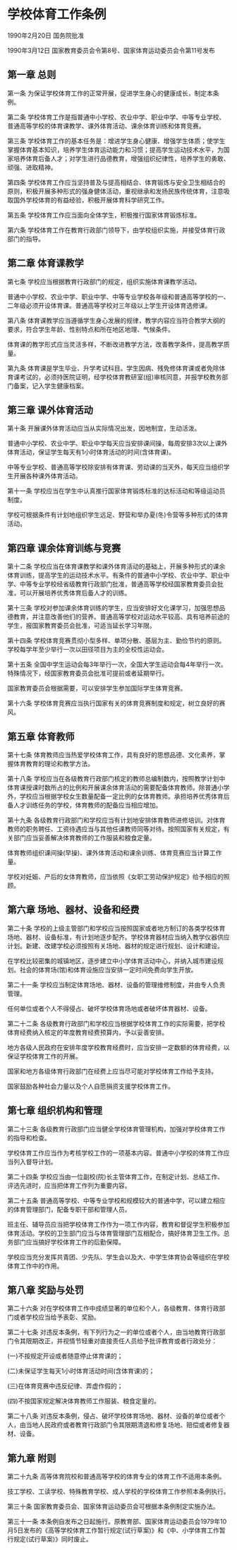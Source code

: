 # 学校体育工作条例

1990年2月20日 国务院批准　

1990年3月12日 国家教育委员会令第8号、国家体育运动委员会令第11号发布　



## 第一章 总则

第一条 为保证学校体育工作的正常开展，促进学生身心的健康成长，制定本条例。

第二条 学校体育工作是指普通中小学校、农业中学、职业中学、中等专业学校、普通高等学校的体育课教学、课外体育活动、课余体育训练和体育竞赛。

第三条 学校体育工作的基本任务是：增进学生身心健康、增强学生体质；使学生掌握体育基本知识，培养学生体育运动能力和习惯；提高学生运动技术水平，为国家培养体育后备人才；对学生进行品德教育，增强组织纪律性，培养学生的勇敢、顽强、进取精神。

第四条 学校体育工作应当坚持普及与提高相结合、体育锻炼与安全卫生相结合的原则，积极开展多种形式的强身健体活动，重视继承和发扬民族传统体育，注意吸取国外学校体育的有益经验，积极开展体育科学研究工作。

第五条 学校体育工作应当面向全体学生，积极推行国家体育锻炼标准。

第六条 学校体育工作在教育行政部门领导下，由学校组织实施，并接受体育行政部门的指导。

## 第二章 体育课教学

第七条 学校应当根据教育行政部门的规定，组织实施体育课教学活动。

普通中小学校、农业中学、职业中学、中等专业学校各年级和普通高等学校的一、二年级必须开设体育课。普通高等学校对三年级以上学生开设体育选修课。

第八条 体育课教学应当遵循学生身心发展的规律，教学内容应当符合教学大纲的要求，符合学生年龄、性别特点和所在地区地理、气候条件。

体育课的教学形式应当灵活多样，不断改进教学方法，改善教学条件，提高教学质量。

第九条 体育课是学生毕业、升学考试科目。学生因病、残免修体育课或者免除体育课考试的，必须持医院证明，经学校体育教研室(组)审核同意，并报学校教务部门备案，记入学生健康档案。

## 第三章 课外体育活动

第十条 开展课外体育活动应当从实际情况出发，因地制宜，生动活泼。

普通中小学校、农业中学、职业中学每天应当安排课间操，每周安排3次以上课外体育活动，保证学生每天有1小时体育活动的时间(含体育课)。

中等专业学校、普通高等学校除安排有体育课、劳动课的当天外，每天应当组织学生开展各种课外体育活动。

第十一条 学校应当在学生中认真推行国家体育锻炼标准的达标活动和等级运动员制度。

学校可根据条件有计划地组织学生远足、野营和举办夏(冬)令营等多种形式的体育活动。

## 第四章 课余体育训练与竞赛

第十二条 学校应当在体育课教学和课外体育活动的基础上，开展多种形式的课余体育训练，提高学生的运动技术水平。有条件的普通中小学校、农业中学、职业中学、中等专业学校经省级教育行政部门批准，普通高等学校经国家教育委员会批准，可以开展培养优秀体育后备人才的训练。

第十三条 学校对参加课余体育训练的学生，应当安排好文化课学习，加强思想品德教育，并注意改善他们的营养。普通高等学校对运动水平较高、具有培养前途的学生，报国家教育委员会批准，可适当延长学习年限。

第十四条 学校体育竞赛贯彻小型多样、单项分散、基层为主、勤俭节约的原则。学校每学年至少举行一次以田径项目为主的全校性运动会。

第十五条 全国中学生运动会每3年举行一次，全国大学生运动会每4年举行一次。特殊情况下，经国家教育委员会批准可提前或者延期举行。

国家教育委员会根据需要，可以安排学生参加国际学生体育竞赛。

第十六条 学校体育竞赛应当执行国家有关的体育竞赛制度和规定，树立良好的赛风。

## 第五章 体育教师

第十七条 体育教师应当热爱学校体育工作，具有良好的思想品德、文化素养，掌握体育教育的理论和教学方法。

第十八条 学校应当在各级教育行政部门核定的教师总编制数内，按照教学计划中体育课授课时数所占的比例和开展课余体育活动的需要配备体育教师。除普通小学外，学校应当根据学校女生数量配备一定比例的女体育教师。承担培养优秀体育后备人才训练任务的学校，体育教师的配备应当相应增加。

第十九条 各级教育行政部门和学校应当有计划地安排体育教师进修培训。对体育教师的职务聘任、工资待遇应当与其他任课教师同等对待。按照国家有关规定，有关部门应当妥善解决体育教师的工作服装和粮食定量。

体育教师组织课间操(早操)、课外体育活动和课余训练、体育竞赛应当计算工作量。

学校对妊娠、产后的女体育教师，应当依照《女职工劳动保护规定》给予相应的照顾。

## 第六章 场地、器材、设备和经费

第二十条 学校的上级主管部门和学校应当按照国家或者地方制订的各类学校体育场地、器材、设备标准，有计划地逐步配齐。学校体育器材应当纳入教学仪器供应计划。新建、改建学校必须按照有关场地、器材的规定进行规划、设计和建设。

在学校比较密集的城镇地区，逐步建立中小学体育活动中心，并纳入城市建设规划。社会的体育场(馆)和体育设施应当安排一定时间免费向学生开放。

第二十一条 学校应当制定体育场地、器材、设备的管理维修制度，并由专人负责管理。

任何单位或者个人不得侵占、破坏学校体育场地或者破坏体育器材、设备。

第二十二条 各级教育行政部门和学校应当根据学校体育工作的实际需要，把学校体育经费纳入核定的年度教育经费预算内，予以妥善安排。

地方各级人民政府在安排年度学校教育经费时，应当安排一定数额的体育经费，以保证学校体育工作的开展。

国家和地方各级体育行政部门在经费上应当尽可能对学校体育工作给予支持。

国家鼓励各种社会力量以及个人自愿捐资支援学校体育工作。

## 第七章 组织机构和管理

第二十三条 各级教育行政部门应当健全学校体育管理机构，加强对学校体育工作的指导和检查。

学校体育工作应当作为考核学校工作的一项基本内容。普通中小学校的体育工作应当列入督导计划。

第二十四条 学校应当由一位副校(院)长主管体育工作，在制定计划、总结工作、评选先进时，应当把体育工作列为重要内容。

第二十五条 普通高等学校、中等专业学校和规模较大的普通中学，可以建立相应的体育管理部门，配备专职干部和管理人员。

班主任、辅导员应当把学校体育工作作为一项工作内容，教育和督促学生积极参加体育活动。学校的卫生部门应当与体育管理部门互相配合，搞好体育卫生工作。总务部门应当搞好学校体育工作的后勤保障。

学校应当充分发挥共青团、少先队、学生会以及大、中学生体育协会等组织在学校体育工作中的作用。

## 第八章 奖励与处罚

第二十六条 对在学校体育工作中成绩显著的单位和个人，各级教育、体育行政部门或者学校应当给予表彰、奖励。

第二十七条 对违反本条例，有下列行为之一的单位或者个人，由当地教育行政部门令其限期改正，并视情节轻重对直接责任人员给予批评教育或者行政处分：

(一)不按规定开设或者随意停止体育课的；

(二)未保证学生每天1小时体育活动时间(含体育课)的；

(三)在体育竞赛中违反纪律、弄虚作假的；

(四)不按国家规定解决体育教师工作服装、粮食定量的。

第二十八条 对违反本条例，侵占、破坏学校体育场地、器材、设备的单位或者个人，由当地人民政府或者教育行政部门令其限期清退和修复场地、赔偿或者修复器材、设备。

## 第九章 附则

第二十九条 高等体育院校和普通高等学校的体育专业的体育工作不适用本条例。

技工学校、工读学校、特殊教育学校、成人学校的学校体育工作参照本条例执行。

第三十条 国家教育委员会、国家体育运动委员会可根据本条例制定实施办法。

第三十一条 本条例自发布之日起施行。原教育部、国家体育运动委员会1979年10月5日发布的《高等学校体育工作暂行规定(试行草案)》和《中、小学体育工作暂行规定(试行草案)》同时废止。